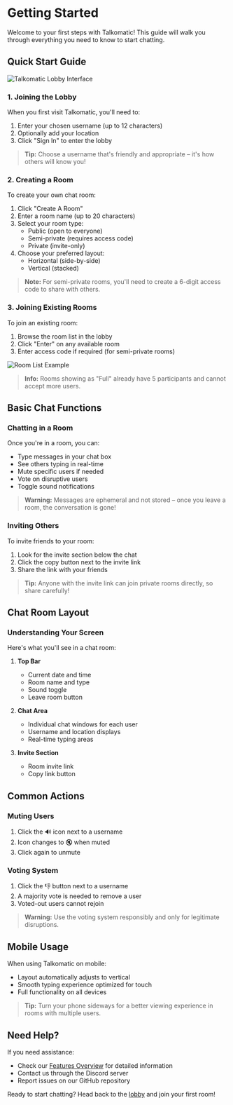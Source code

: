 # Getting Started

Welcome to your first steps with Talkomatic! This guide will walk you through everything you need to know to start chatting.

## Quick Start Guide

<img src="/api/placeholder/800/300" alt="Talkomatic Lobby Interface" />

### 1. Joining the Lobby

When you first visit Talkomatic, you'll need to:

1. Enter your chosen username (up to 12 characters)
2. Optionally add your location
3. Click "Sign In" to enter the lobby

> **Tip:** Choose a username that's friendly and appropriate – it's how others will know you!

### 2. Creating a Room

To create your own chat room:

1. Click "Create A Room"
2. Enter a room name (up to 20 characters)
3. Select your room type:
   - Public (open to everyone)
   - Semi-private (requires access code)
   - Private (invite-only)
4. Choose your preferred layout:
   - Horizontal (side-by-side)
   - Vertical (stacked)

> **Note:** For semi-private rooms, you'll need to create a 6-digit access code to share with others.

### 3. Joining Existing Rooms

To join an existing room:

1. Browse the room list in the lobby
2. Click "Enter" on any available room
3. Enter access code if required (for semi-private rooms)

<img src="/api/placeholder/800/300" alt="Room List Example" />

> **Info:** Rooms showing as "Full" already have 5 participants and cannot accept more users.

## Basic Chat Functions

### Chatting in a Room

Once you're in a room, you can:
- Type messages in your chat box
- See others typing in real-time
- Mute specific users if needed
- Vote on disruptive users
- Toggle sound notifications

> **Warning:** Messages are ephemeral and not stored – once you leave a room, the conversation is gone!

### Inviting Others

To invite friends to your room:

1. Look for the invite section below the chat
2. Click the copy button next to the invite link
3. Share the link with your friends

> **Tip:** Anyone with the invite link can join private rooms directly, so share carefully!

## Chat Room Layout

### Understanding Your Screen

Here's what you'll see in a chat room:

1. **Top Bar**
   - Current date and time
   - Room name and type
   - Sound toggle
   - Leave room button

2. **Chat Area**
   - Individual chat windows for each user
   - Username and location displays
   - Real-time typing areas

3. **Invite Section**
   - Room invite link
   - Copy link button

## Common Actions

### Muting Users
1. Click the 🔊 icon next to a username
2. Icon changes to 🔇 when muted
3. Click again to unmute

### Voting System
1. Click the 👎 button next to a username
2. A majority vote is needed to remove a user
3. Voted-out users cannot rejoin

> **Warning:** Use the voting system responsibly and only for legitimate disruptions.

## Mobile Usage

When using Talkomatic on mobile:

- Layout automatically adjusts to vertical
- Smooth typing experience optimized for touch
- Full functionality on all devices

> **Tip:** Turn your phone sideways for a better viewing experience in rooms with multiple users.

## Need Help?

If you need assistance:
- Check our [Features Overview](features.html) for detailed information
- Contact us through the Discord server
- Report issues on our GitHub repository

Ready to start chatting? Head back to the [lobby](/) and join your first room!